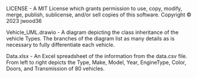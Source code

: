 LICENSE - A MIT License which grants permission to use, copy, modify, merge, publish, sublicense, and/or sell copies of this software. Copyright © 2023 jwood36

Vehicle_UML.drawio - A diagram depicting the class inheritance of the vehicle Types. The branches of the diagram list as many details as is necessary to fully differentiate each vehicle.

Data.xlsx - An Excel spreadsheet of the information from the data.csv file. From left to right depicts the Type, Make, Model, Year, EngineType, Color, Doors, and Transmission of 80 vehicles.
